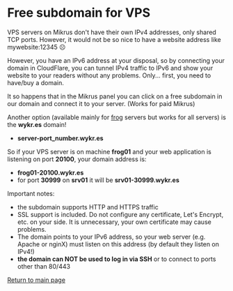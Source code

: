# Free subdomain for VPS

VPS servers on Mikrus don't have their own IPv4 addresses, only shared TCP ports. However, it would not be so nice to have a website address like mywebsite:12345 ☹️

However, you have an IPv6 address at your disposal, so by connecting your domain in CloudFlare, you can tunnel IPv4 traffic to IPv6 and show your website to your readers without any problems. Only... first, you need to have/buy a domain.

It so happens that in the Mikrus panel you can click on a free subdomain in our domain and connect it to your server. (Works for paid Mikrus)

Another option (available mainly for [frog](/frog) servers but works for all servers) is the **wykr.es** domain!
- **server-port_number.wykr.es**

So if your VPS server is on machine **frog01** and your web application is listening on port **20100**, your domain address is:

- **frog01-20100.wykr.es**
- for port **30999** on **srv01** it will be **srv01-30999.wykr.es**

Important notes:

- the subdomain supports HTTP and HTTPS traffic
- SSL support is included. Do not configure any certificate, Let's Encrypt, etc. on your side. It is unnecessary, your own certificate may cause problems.
- The domain points to your IPv6 address, so your web server (e.g. Apache or nginX) must listen on this address (by default they listen on IPv4!)
- **the domain can NOT be used to log in via SSH** or to connect to ports other than 80/443

[Return to main page](/)